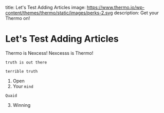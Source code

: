 title: Let's Test Adding Articles
image: https://www.thermo.io/wp-content/themes/thermo/static/images/perks-2.svg
description: Get your Thermo on!

# Let's Test Adding Articles
Thermo is Nexcess!
Nexcesss is Thermo!
```
truth is out there
```
`terrible truth`
1. Open
2. Your `mind`
```
Quaid
```
3. Winning
